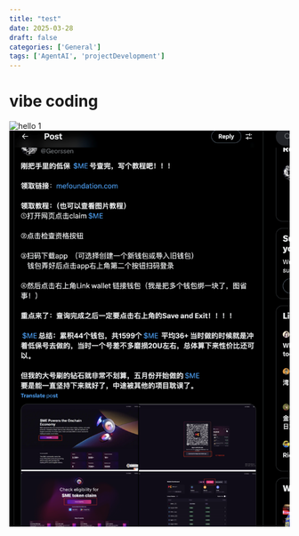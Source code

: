 ```yaml
---
title: "test"
date: 2025-03-28
draft: false
categories: ['General']
tags: ['AgentAI', 'projectDevelopment']
---
```


# vibe coding

![hello 1](/images/posts/hello.jpeg)
![hello 2](/static/images/posts/Screenshot%202024-12-07%20at%2013.31.44.png)